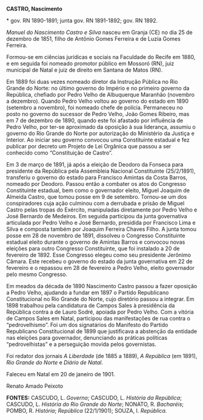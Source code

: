 **CASTRO, Nascimento**

\* gov. RN 1890-1891; junta gov. RN 1891-1892; gov. RN 1892.

*Manuel do Nascimento Castro e Silva* nasceu em Granja (CE) no dia 25 de
dezembro de 1851, filho de Antônio Gomes Ferreira e de Luzia Gomes
Ferreira.

Formou-se em ciências jurídicas e sociais na Faculdade do Recife em
1880, e em seguida foi nomeado promotor público em Mossoró (RN), juiz
municipal de Natal e juiz de direito em Santana de Matos (RN).

Em 1889 foi duas vezes nomeado diretor da Instrução Pública no Rio
Grande do Norte: no último governo do Império e no primeiro governo da
República, chefiado por Pedro Velho de Albuquerque Maranhão (novembro a
dezembro). Quando Pedro Velho voltou ao governo do estado em 1890
(setembro a novembro), foi nomeado chefe de polícia. Permaneceu no posto
no governo do sucessor de Pedro Velho, João Gomes Ribeiro, mas em 7 de
dezembro de 1890, quando este foi afastado por influência de Pedro
Velho, por ter-se aproximado da oposição à sua liderança, assumiu o
governo do Rio Grande do Norte por autorização do Ministério da Justiça
e Interior. Ao iniciar seu governo convocou uma Constituinte estadual e
fez publicar por decreto um Projeto de Lei Orgânica que passou a ser
conhecido como “Constituição de Castro”.

Em 3 de março de 1891, já após a eleição de Deodoro da Fonseca para
presidente da República pela Assembleia Nacional Constituinte
(25/2/1891), transferiu o governo do estado para Francisco Amintas da
Costa Barros, nomeado por Deodoro. Passou então a combater os atos do
Congresso Constituinte estadual, bem como o governador eleito, Miguel
Joaquim de Almeida Castro, que tomou posse em 9 de setembro. Tornou-se
um dos conspiradores cuja ação culminou com a derrubada e prisão de
Miguel Castro pelas tropas do Exército, manipuladas diretamente por
Pedro Velho e José Bernardo de Medeiros. Em seguida participou da junta
governativa articulada por Pedro Velho e José Bernardo, presidida por
Francisco Lima e Silva e composta também por Joaquim Ferreira Chaves
Filho. A junta tomou posse em 28 de novembro de 1891, dissolveu o
Congresso Constituinte estadual eleito durante o governo de Amintas
Barros e convocou novas eleições para outro Congresso Constituinte, que
foi instalado a 20 de fevereiro de 1892. Esse Congresso elegeu como seu
presidente Jerônimo Câmara. Este recebeu o governo do estado da junta
governativa em 22 de fevereiro e o repassou em 28 de fevereiro a Pedro
Velho, eleito governador pelo mesmo Congresso.

Em meados da década de 1890 Nascimento Castro passou a fazer oposição a
Pedro Velho, ajudando a fundar em 1897 o Partido Republicano
Constitucional no Rio Grande do Norte, cujo diretório passou a integrar.
Em 1898 trabalhou pela candidatura de Campos Sales à presidência da
República contra a de Lauro Sodré, apoiada por Pedro Velho. Com a
vitória de Campos Sales em Natal, participou das manifestações de rua
contra o “pedrovelhismo”. Foi um dos signatários do Manifesto do Partido
Republicano Constitucional de 1899 que justificava a abstenção da
entidade nas eleições para governador, denunciando as práticas políticas
“pedrovelhistas” e a perseguição movida pelos governistas.

Foi redator dos jornais *A Liberdade* (de 1885 a 1889), *A República*
(em 1891), *Rio Grande do Norte* e *Diário de Natal*.

Faleceu em Natal em 20 de janeiro de 1901.

Renato Amado Peixoto

**FONTES:** CASCUDO, L. *Governo*; CASCUDO, L. *História da República*;
CASCUDO, L. *História do Rio Grande* *do Norte*; NONATO, R. *Bacharéis*;
POMBO, R. *História*; *República* (22/1/1901); SOUZA, I. *República.*
